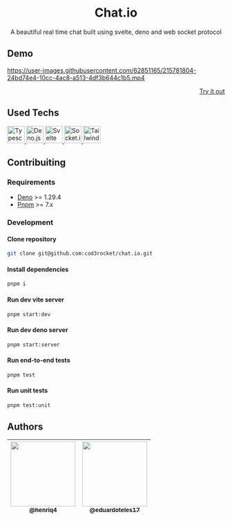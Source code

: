 <h1 align="center">
  Chat.io
</h1>

<p align="center">
  A beautiful real time chat built using svelte, deno and web socket protocol
</p>

## Demo

https://user-images.githubusercontent.com/62851165/215781804-24bd74e4-10cc-4ac8-a513-4df3b644c1b5.mp4

<p align="end">
  <a href="https://cod3rocket.github.io/chat.io/">Try it out</a>
</p>

## Used Techs

<div style="display: inline_block">
  <a href="https://www.typescriptlang.org/" target="_blank">
  <img src="https://cdn.jsdelivr.net/gh/devicons/devicon/icons/typescript/typescript-original.svg"
  alt="Typescript" width="40" height="40"/>
  </a>

  <a href="https://deno.land/" target="_blank">
  <img src="https://cdn.jsdelivr.net/gh/devicons/devicon/icons/denojs/denojs-original.svg"
  alt="Deno.js" width="40" height="40"/>
  </a>

  <a href="https://svelte.dev/" target="_blank">
  <img src="https://cdn.jsdelivr.net/gh/devicons/devicon/icons/svelte/svelte-original.svg"
  alt="Svelte" width="40" height="40"/>
  </a>

  <a href="https://socket.io/" target="_blank">
  <img src="https://cdn.jsdelivr.net/gh/devicons/devicon/icons/socketio/socketio-original.svg"
  alt="Socket.io" width="40" height="40"/>
  </a>

  <a href="https://tailwindcss.com/" target="_blank">
  <img src="https://cdn.jsdelivr.net/gh/devicons/devicon/icons/tailwindcss/tailwindcss-plain.svg"
  alt="TailwindCss" width="40" height="40"/>
  </a>
</div>

## Contribuiting

### Requirements

- [Deno](https://deno.land/) >= 1.29.4
- [Pnpm](https://pnpm.io/) >= 7.x

### Development

#### Clone repository

```bash
git clone git@github.com:cod3rocket/chat.io.git
```

#### Install dependencies

```bash
pnpm i
```

#### Run dev vite server

```bash
pnpm start:dev
```

#### Run dev deno server

```bash
pnpm start:server
```

#### Run end-to-end tests

```bash
pnpm test
```

#### Run unit tests

```bash
pnpm test:unit
```

## Authors

| [<img src="https://github.com/henriq4.png?size=150" width=150><br><sub>@henriq4</sub>](https://github.com/henriq4) | [<img src="https://github.com/eduardoteles17.png?size=150" width=150><br><sub>@eduardoteles17</sub>](https://github.com/eduardoteles17) |
| ------------------------------------------------------------------------------------------------------------------ | --------------------------------------------------------------------------------------------------------------------------------------- |
